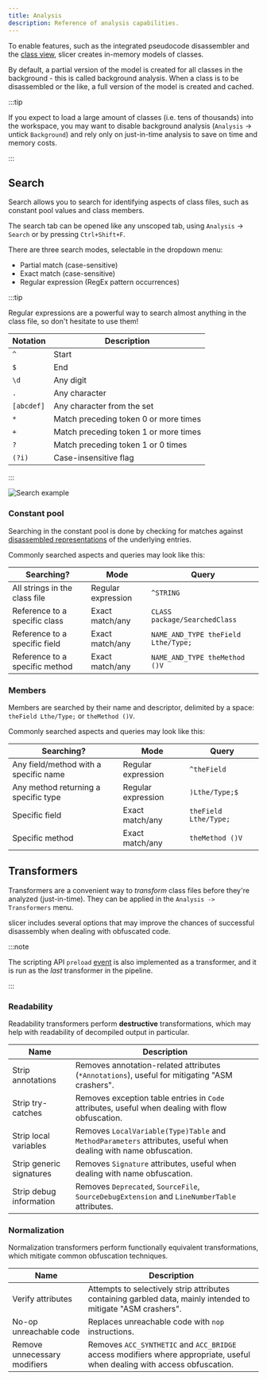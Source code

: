 ```yaml
---
title: Analysis
description: Reference of analysis capabilities.
---
```


To enable features, such as the integrated pseudocode disassembler and the [class view](/reference/class), slicer creates in-memory models of classes.

By default, a partial version of the model is created for all classes in the background - this is called background analysis.
When a class is to be disassembled or the like, a full version of the model is created and cached.

:::tip

If you expect to load a large amount of classes (i.e. tens of thousands) into the workspace, you may want to disable background analysis
(`Analysis` -> untick `Background`) and rely only on just-in-time analysis to save on time and memory costs.

:::

## Search

Search allows you to search for identifying aspects of class files, such as constant pool values and class members.

The search tab can be opened like any unscoped tab, using `Analysis` -> `Search` or by pressing `Ctrl+Shift+F`.

There are three search modes, selectable in the dropdown menu:

- Partial match (case-sensitive)
- Exact match (case-sensitive)
- Regular expression (RegEx pattern occurrences)

:::tip

Regular expressions are a powerful way to search almost anything in the class file, so don't hesitate to use them!

| Notation   | Description                           |
| ---------- | ------------------------------------- |
| `^`        | Start                                 |
| `$`        | End                                   |
| `\d`       | Any digit                             |
| `.`        | Any character                         |
| `[abcdef]` | Any character from the set            |
| `*`        | Match preceding token 0 or more times |
| `+`        | Match preceding token 1 or more times |
| `?`        | Match preceding token 1 or 0 times    |
| `(?i)`     | Case-insensitive flag                 |

:::

![Search example](/assets/search.png)

### Constant pool

Searching in the constant pool is done by checking for matches against [disassembled representations](/reference/disasm#constant-pool) of the underlying entries.

Commonly searched aspects and queries may look like this:

| Searching?                     | Mode               | Query                               |
| ------------------------------ | ------------------ | ----------------------------------- |
| All strings in the class file  | Regular expression | `^STRING`                           |
| Reference to a specific class  | Exact match/any    | `CLASS package/SearchedClass`       |
| Reference to a specific field  | Exact match/any    | `NAME_AND_TYPE theField Lthe/Type;` |
| Reference to a specific method | Exact match/any    | `NAME_AND_TYPE theMethod ()V`       |

### Members

Members are searched by their name and descriptor, delimited by a space: `theField Lthe/Type;` or `theMethod ()V`.

Commonly searched aspects and queries may look like this:

| Searching?                            | Mode               | Query                 |
| ------------------------------------- | ------------------ | --------------------- |
| Any field/method with a specific name | Regular expression | `^theField`           |
| Any method returning a specific type  | Regular expression | `)Lthe/Type;$`        |
| Specific field                        | Exact match/any    | `theField Lthe/Type;` |
| Specific method                       | Exact match/any    | `theMethod ()V`       |

## Transformers

Transformers are a convenient way to _transform_ class files before they're analyzed (just-in-time).
They can be applied in the `Analysis -> Transformers` menu.

slicer includes several options that may improve the chances of successful disassembly when dealing with obfuscated code.

:::note

The scripting API `preload` [event](/script/event) is also implemented as a transformer, and it is run as the _last_ transformer in the pipeline.

:::

### Readability

Readability transformers perform **destructive** transformations, which may help with readability of decompiled output in particular.

| Name                     | Description                                                                                                      |
| ------------------------ | ---------------------------------------------------------------------------------------------------------------- |
| Strip annotations        | Removes annotation-related attributes (`*Annotations`), useful for mitigating "ASM crashers".                    |
| Strip try-catches        | Removes exception table entries in `Code` attributes, useful when dealing with flow obfuscation.                 |
| Strip local variables    | Removes `LocalVariable(Type)Table` and `MethodParameters` attributes, useful when dealing with name obfuscation. |
| Strip generic signatures | Removes `Signature` attributes, useful when dealing with name obfuscation.                                       |
| Strip debug information  | Removes `Deprecated`, `SourceFile`, `SourceDebugExtension` and `LineNumberTable` attributes.                     |

### Normalization

Normalization transformers perform functionally equivalent transformations, which mitigate common obfuscation techniques.

| Name                         | Description                                                                                                               |
| ---------------------------- | ------------------------------------------------------------------------------------------------------------------------- |
| Verify attributes            | Attempts to selectively strip attributes containing garbled data, mainly intended to mitigate "ASM crashers".             |
| No-op unreachable code       | Replaces unreachable code with `nop` instructions.                                                                        |
| Remove unnecessary modifiers | Removes `ACC_SYNTHETIC` and `ACC_BRIDGE` access modifiers where appropriate, useful when dealing with access obfuscation. |
